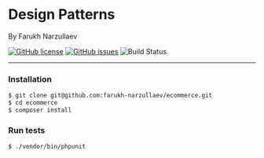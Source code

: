 # Design Patterns

By Farukh Narzullaev

[![GitHub license](https://img.shields.io/github/license/farukh-narzullaev/ecommerce?style=flat-square)](https://github.com/farukh-narzullaev/ecommerce)
[![GitHub issues](https://img.shields.io/github/issues/farukh-narzullaev/ecommerce?style=flat-square)](https://github.com/farukh-narzullaev/ecommerce/issues)
![Build Status](https://img.shields.io/travis/farukh-narzullaev/ecommercer/master?style=flat-square)

---

### Installation

```bash
$ git clone git@github.com:farukh-narzullaev/ecommerce.git
$ cd ecommerce
$ composer install
```

### Run tests
```bash
$ ./vendor/bin/phpunit
```